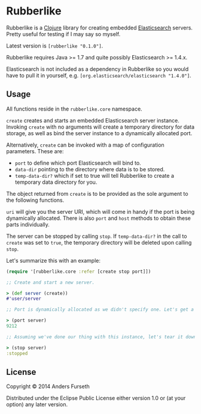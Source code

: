# Rubberlike

Rubberlike is a [Clojure](http://clojure.org/) library for creating embedded [Elasticsearch](http://www.elasticsearch.org/) servers. Pretty useful for testing if I may say so myself.

Latest version is `[rubberlike "0.1.0"]`.

Rubberlike requires Java >= 1.7 and quite possibly Elasticsearch >= 1.4.x.

Elasticsearch is not included as a dependency in Rubberlike so you would have to pull it in yourself, e.g. `[org.elasticsearch/elasticsearch "1.4.0"]`.

## Usage

All functions reside in the `rubberlike.core` namespace.

`create` creates and starts an embedded Elasticsearch server instance. Invoking `create` with no arguments will create a temporary directory for data storage, as well as bind the server instance to a dynamically allocated port.

Alternatively, `create` can be invoked with a map of configuration parameters. These are:
*  `port` to define which port Elasticsearch will bind to.
*  `data-dir` pointing to the directory where data is to be stored.
*  `temp-data-dir?` which if set to true will tell Rubberlike to create a temporary data directory for you.

The object returned from `create` is to be provided as the sole argument to the following functions.

`uri` will give you the server URI, which will come in handy if the port is being dynamically allocated. There is also `port` and `host` methods to obtain these parts individually.

The server can be stopped by calling `stop`. If `temp-data-dir?` in the call to `create` was set to `true`, the temporary directory will be deleted upon calling `stop`.

Let's summarize this with an example:

```clojure
(require '[rubberlike.core :refer [create stop port]])

;; Create and start a new server.

> (def server (create))
#'user/server

;; Port is dynamically allocated as we didn't specify one. Let's get a hold of it.

> (port server)
9212

;; Assuming we've done our thing with this instance, let's tear it down.

> (stop server)
:stopped
```

## License

Copyright © 2014 Anders Furseth

Distributed under the Eclipse Public License either version 1.0 or (at your option) any later version.
